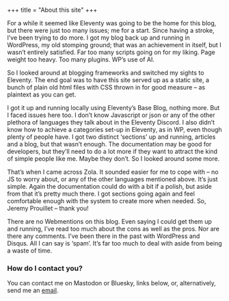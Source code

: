 +++
title = "About this site"
+++

For a while it seemed like Eleventy was going to be the home for this blog, but there were just too many issues; me for a start. Since having a stroke, I’ve been trying to do more. I got my blog back up and running in WordPress, my old stomping ground; that was an achievement in itself, but I wasn’t entirely satisfied. Far too many scripts going on for my liking. Page weight too heavy. Too many plugins. WP’s use of AI.

So I looked around at blogging frameworks and switched my sights to Eleventy. The end goal was to have this site served up as a static site, a bunch of plain old html files with CSS thrown in for good measure – as plaintext as you can get.

I got it up and running locally using Eleventy’s Base Blog, nothing more. But I faced issues here too. I don’t know Javascript or json or any of the other plethora of languages they talk about in the Eleventy Discord. I also didn’t know how to achieve a categories set-up in Eleventy, as in WP, even though plenty of people have. I got two distinct ‘sections’ up and running, articles and a blog, but that wasn’t enough. The documentation may be good for developers, but they’ll need to do a lot more if they want to attract the kind of simple people like me. Maybe they don’t. So I looked around some more.

That’s when I came across Zola. It sounded easier for me to cope with – no JS to worry about, or any of the other languages mentioned above. It’s just simple. Again the documentation could do with a bit if a polish, but aside from that it’s pretty much there. I got sections going again and feel comfortable enough with the system to create more when needed. So, Jeremy Prouillet – thank you!

There are no Webmentions on this blog. Even saying I could get them up and running, I’ve read too much about the cons as well as the pros. Nor are there any comments. I’ve been there in the past with WordPress and Disqus. All I can say is ‘spam’. It’s far too much to deal with aside from being a waste of time.

### How do I contact you?

You can contact me on Mastodon or Bluesky, links below, or, alternatively, send me an [email](mailto&#58;&#37;68&#101;llo&#64;ma%&#54;3%6Di%6E%6&#52;ed%2&#69;c&#111;&#46;&#117;k'>&#104;&#101;&#108;lo&#64;&#109;&#97;&#99;mind&#101;d&#46;c&#111;&#46;&#117;&#107;).